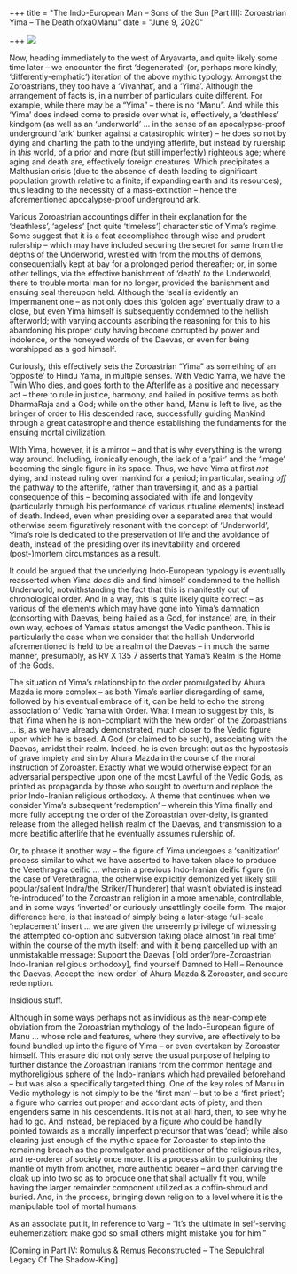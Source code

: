 +++
title = "The Indo-European Man – Sons of the Sun [Part III]: Zoroastrian Yima – The Death ofxa0Manu"
date = "June 9, 2020"

+++
![](https://aryaakasha.files.wordpress.com/2020/06/6347b3a97bcb031de1b5abc89df443e8.jpg?w=512)

Now, heading immediately to the west of Aryavarta, and quite likely some
time later – we encounter the first ‘degenerated’ (or, perhaps more
kindly, ‘differently-emphatic’) iteration of the above mythic typology.
Amongst the Zoroastrians, they too have a ‘Vivanhat’, and a ‘Yima’.
Although the arrangement of facts is, in a number of particulars quite
different. For example, while there may be a “Yima” – there is no
“Manu”. And while this ‘Yima’ does indeed come to preside over what is,
effectively, a ‘deathless’ kindgom (as well as an ‘underworld’ … in the
sense of an apocalypse-proof underground ‘ark’ bunker against a
catastrophic winter) – he does so not by dying and charting the path to
the undying afterlife, but instead by rulership in *this* world, of a
prior and more (but still imperfectly) righteous age; where aging and
death are, effectively foreign creatures. Which precipitates a
Malthusian crisis (due to the absence of death leading to significant
population growth relative to a finite, if expanding earth and its
resources), thus leading to the necessity of a mass-extinction – hence
the aforementioned apocalypse-proof underground ark.

Various Zoroastrian accountings differ in their explanation for the
‘deathless’, ‘ageless’ \[not quite ‘timeless’\] characteristic of Yima’s
regime. Some suggest that it is a feat accomplished through wise and
prudent rulership – which may have included securing the secret for same
from the depths of the Underworld, wrestled with from the mouths of
demons, consequentially kept at bay for a prolonged period thereafter;
or, in some other tellings, via the effective banishment of ‘death’ *to*
the Underworld, there to trouble mortal man for no longer, provided the
banishment and ensuing seal thereupon held. Although the ‘seal is
evidently an impermanent one – as not only does this ‘golden age’
eventually draw to a close, but even Yima himself is subsequently
condemned to the hellish afterworld; with varying accounts ascribing the
reasoning for this to his abandoning his proper duty having become
corrupted by power and indolence, or the honeyed words of the Daevas, or
even for being worshipped as a god himself.

Curiously, this effectively sets the Zoroastrian “Yima” as something of
an ‘opposite’ to Hindu Yama, in multiple senses. With Vedic Yama, we
have the Twin Who dies, and goes forth to the Afterlife as a positive
and necessary act – there to rule in justice, harmony, and hailed in
positive terms as both DharmaRaja and a God; while on the other hand,
Manu is left to live, as the bringer of order to His descended race,
successfully guiding Mankind through a great catastrophe and thence
establishing the fundaments for the ensuing mortal civilization.

WIth Yima, however, it is a mirror – and that is why everything is the
wrong way around. Including, ironically enough, the lack of a ‘pair’ and
the ‘Image’ becoming the single figure in its space. Thus, we have Yima
at first *not* dying, and instead ruling over mankind for a period; in
particular, sealing *off* the pathway to the afterlife, rather than
traversing it, and as a partial consequence of this – becoming
associated with life and longevity (particularly through his performance
of various ritualine elements) instead of death. Indeed, even when
presiding over a separated area that would otherwise seem figuratively
resonant with the concept of ‘Underworld’, Yima’s role is dedicated to
the preservation of life and the avoidance of death, instead of the
presiding over its inevitability and ordered (post-)mortem circumstances
as a result.

It could be argued that the underlying Indo-European typology is
eventually reasserted when Yima *does* die and find himself condemned to
the hellish Underworld, notwithstanding the fact that this is manifestly
out of chronological order. And in a way, this is quite likely quite
correct – as various of the elements which may have gone into Yima’s
damnation (consorting with Daevas, being hailed as a God, for instance)
are, in their own way, echoes of Yama’s status amongst the Vedic
pantheon. This is particularly the case when we consider that the
hellish Underworld aforementioned is held to be a realm of the Daevas –
in much the same manner, presumably, as RV X 135 7 asserts that Yama’s
Realm is the Home of the Gods.

The situation of Yima’s relationship to the order promulgated by Ahura
Mazda is more complex – as both Yima’s earlier disregarding of same,
followed by his eventual embrace of it, can be held to echo the strong
association of Vedic Yama with Order. What I mean to suggest by this, is
that Yima when he is non-compliant with the ‘new order’ of the
Zoroastrians … is, as we have already demonstrated, much closer to the
Vedic figure upon which he is based. A God (or claimed to be such),
associating with the Daevas, amidst their realm. Indeed, he is even
brought out as the hypostasis of grave impiety and sin by Ahura Mazda in
the course of the moral instruction of Zoroaster. Exactly what we would
otherwise expect for an adversarial perspective upon one of the most
Lawful of the Vedic Gods, as printed as propaganda by those who sought
to overturn and replace the prior Indo-Iranian religious orthodoxy. A
theme that continues when we consider Yima’s subsequent ‘redemption’ –
wherein this Yima finally and more fully accepting the order of the
Zoroastrian over-deity, is granted release from the alleged hellish
realm of the Daevas, and transmission to a more beatific afterlife that
he eventually assumes rulership of.

Or, to phrase it another way – the figure of Yima undergoes a
‘sanitization’ process similar to what we have asserted to have taken
place to produce the Verethragna deific … wherein a previous
Indo-Iranian deific figure (in the case of Verethragna, the otherwise
explicitly demonized yet likely still popular/salient Indra/the
Striker/Thunderer) that wasn’t obviated is instead ‘re-introduced’ to
the Zoroastrian religion in a more amenable, controllable, and in some
ways ‘inverted’ or curiously unsettlingly docile form. The major
difference here, is that instead of simply being a later-stage
full-scale ‘replacement’ insert … we are given the unseemly privilege of
witnessing the attempted co-option and subversion taking place almost
‘in real time’ within the course of the myth itself; and with it being
parcelled up with an unmistakable message: Support the Daevas \[‘old
order’/pre-Zoroastrian Indo-Iranian religious orthodoxy\], find yourself
Damned to Hell – Renounce the Daevas, Accept the ‘new order’ of Ahura
Mazda & Zoroaster, and secure redemption.

Insidious stuff.

Although in some ways perhaps not as invidious as the near-complete
obviation from the Zoroastrian mythology of the Indo-European figure of
Manu … whose role and features, where they survive, are effectively to
be found bundled up into the figure of Yima – or even overtaken by
Zoroaster himself. This erasure did not only serve the usual purpose of
helping to further distance the Zoroastrian Iranians from the common
heritage and mythoreligious sphere of the Indo-Iranians which had
prevailed beforehand – but was also a specifically targeted thing. One
of the key roles of Manu in Vedic mythology is not simply to be the
‘first man’ – but to be a ‘first priest’; a figure who carries out
proper and accordant acts of piety, and then engenders same in his
descendents. It is not at all hard, then, to see why he had to go. And
instead, be replaced by a figure who could be handily pointed towards as
a morally imperfect precursor that was ‘dead’; while also clearing just
enough of the mythic space for Zoroaster to step into the remaining
breach as the promulgator and practitioner of the religious rites, and
re-orderer of society once more. It is a process akin to purloining the
mantle of myth from another, more authentic bearer – and then carving
the cloak up into two so as to produce one that shall actually fit you,
while having the larger remainder component utilized as a coffin-shroud
and buried. And, in the process, bringing down religion to a level where
it is the manipulable tool of mortal humans.

As an associate put it, in reference to Varg – “It’s the ultimate in
self-serving euhemerization: make god so small others might mistake you
for him.”

\[Coming in Part IV: Romulus & Remus Reconstructed – The Sepulchral
Legacy Of The Shadow-King\]
